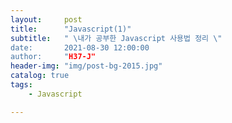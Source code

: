 ```yaml
---
layout:     post
title:      "Javascript(1)"
subtitle:   " \내가 공부한 Javascript 사용법 정리 \"
date:       2021-08-30 12:00:00
author:     "H37-J"
header-img: "img/post-bg-2015.jpg"
catalog: true
tags:
    - Javascript

---
```



